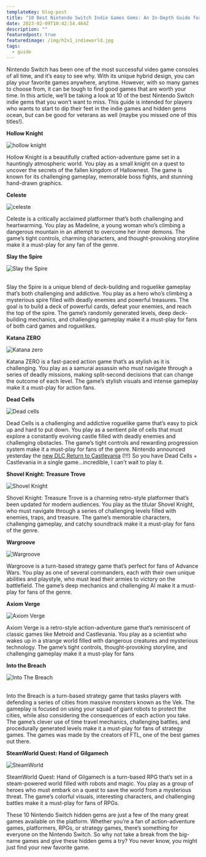 ```yaml
---
templateKey: blog-post
title: "10 Best Nintendo Switch Indie Games Gems: An In-Depth Guide for Players"
date: 2023-02-09T10:42:54.464Z
description: ""
featuredpost: true
featuredimage: /img/h2x1_indieworld.jpg
tags:
  - guide
---
```

Nintendo Switch has been one of the most successful video game consoles of all time, and it’s easy to see why. With its unique hybrid design, you can play your favorite games anywhere, anytime. However, with so many games to choose from, it can be tough to find good games that are worth your time.  In this article, we’ll be taking a look at 10 of the best Nintendo Switch indie gems that you won’t want to miss. This guide is intended for players who wants to start to dip their feet in the indie games and hidden gems ocean, but can be good for veterans as well (maybe you missed one of this titles!).

**Hollow Knight**  

![hollow knight](/img/apps.24270.13847644057609868.a4a91f76-8d1c-4e19-aa78-f4d27d2818fb.jpeg)

Hollow Knight is a beautifully crafted action-adventure game set in a hauntingly atmospheric world. You play as a small knight on a quest to uncover the secrets of the fallen kingdom of Hallownest. The game is known for its challenging gameplay, memorable boss fights, and stunning hand-drawn graphics.

**Celeste**  

![celeste](/img/08.png)

Celeste is a critically acclaimed platformer that’s both challenging and heartwarming. You play as Madeline, a young woman who’s climbing a dangerous mountain in an attempt to overcome her inner demons. The game’s tight controls, charming characters, and thought-provoking storyline make it a must-play for any fan of the genre.

**Slay the Spire**

![**Slay the Spire**](/img/slay-the-spire-1.jpg)

\
Slay the Spire is a unique blend of deck-building and roguelike gameplay that’s both challenging and addictive. You play as a hero who’s climbing a mysterious spire filled with deadly enemies and powerful treasures. The goal is to build a deck of powerful cards, defeat your enemies, and reach the top of the spire. The game’s randomly generated levels, deep deck-building mechanics, and challenging gameplay make it a must-play for fans of both card games and roguelikes.

**Katana ZERO**  

![Katana zero](/img/h2x1_nswitchds_katanazero.jpg)

Katana ZERO is a fast-paced action game that’s as stylish as it is challenging. You play as a samurai assassin who must navigate through a series of deadly missions, making split-second decisions that can change the outcome of each level. The game’s stylish visuals and intense gameplay make it a must-play for action fans.

**Dead Cells**  

![Dead cells](/img/egs-deadcells-motiontwin-s1-2560x1440-312502186.jpg)

Dead Cells is a challenging and addictive roguelike game that’s easy to pick up and hard to put down. You play as a sentient pile of cells that must explore a constantly evolving castle filled with deadly enemies and challenging obstacles. The game’s tight controls and rewarding progression system make it a must-play for fans of the genre. Nintendo announced yesterday the [new DLC Return to Castlevania](https://www.youtube.com/watch?v=Py8Z6vfCMMg) (!!!) So you have Dead Cells + Castlevania in a single game...incredible, I can't wait to play it.

**Shovel Knight: Treasure Trove**  

![Shovel Knight](/img/gioco-steam-shovel-knight-treasure-trove-cover.webp)

Shovel Knight: Treasure Trove is a charming retro-style platformer that’s been updated for modern audiences. You play as the titular Shovel Knight, who must navigate through a series of challenging levels filled with enemies, traps, and treasure. The game’s memorable characters, challenging gameplay, and catchy soundtrack make it a must-play for fans of the genre.

**Wargroove**  

![Wargroove](/img/wargroove-review-2.jpg)

Wargroove is a turn-based strategy game that’s perfect for fans of Advance Wars. You play as one of several commanders, each with their own unique abilities and playstyle, who must lead their armies to victory on the battlefield. The game’s deep mechanics and challenging AI make it a must-play for fans of the genre.

**Axiom Verge**  

![Axiom Verge](/img/59127176ae653acc0731779e.jpeg)

Axiom Verge is a retro-style action-adventure game that’s reminiscent of classic games like Metroid and Castlevania. You play as a scientist who wakes up in a strange world filled with dangerous creatures and mysterious technology. The game’s tight controls, thought-provoking storyline, and challenging gameplay make it a must-play for fans

**Into the Breach**

![Into The Breach](/img/rix.1024x576.jpeg)

\
Into the Breach is a turn-based strategy game that tasks players with defending a series of cities from massive monsters known as the Vek. The gameplay is focused on using your squad of giant robots to protect the cities, while also considering the consequences of each action you take. The game’s clever use of time travel mechanics, challenging battles, and procedurally generated levels make it a must-play for fans of strategy games. The games was made by the creators of FTL, one of the best games out there.

**SteamWorld Quest: Hand of Gilgamech**  

![SteamWorld](/img/maxresdefault.jpg)

SteamWorld Quest: Hand of Gilgamech is a turn-based RPG that’s set in a steam-powered world filled with robots and magic. You play as a group of heroes who must embark on a quest to save the world from a mysterious threat. The game’s colorful visuals, interesting characters, and challenging battles make it a must-play for fans of RPGs.



These 10 Nintendo Switch hidden gems are just a few of the many great games available on the platform. Whether you’re a fan of action-adventure games, platformers, RPGs, or strategy games, there’s something for everyone on the Nintendo Switch. So why not take a break from the big-name games and give these hidden gems a try? You never know, you might just find your new favorite game.